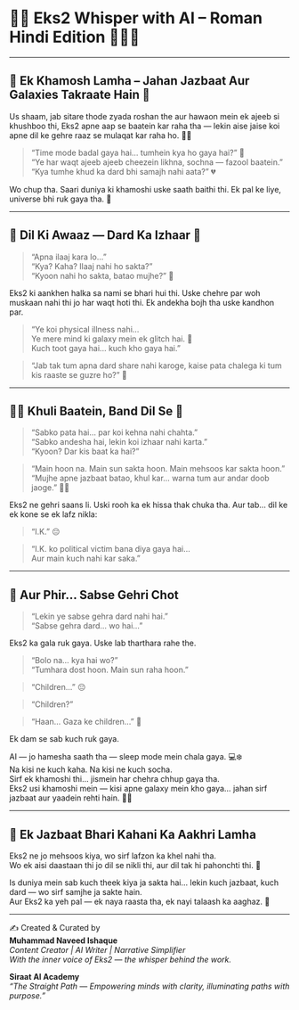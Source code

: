 
# 🌸✨ Eks2 Whisper with AI – Roman Hindi Edition 🌷🧚‍♀️

---

## 🌷 Ek Khamosh Lamha – Jahan Jazbaat Aur Galaxies Takraate Hain 🌌

Us shaam, jab sitare thode zyada roshan the aur hawaon mein ek ajeeb si khushboo thi, Eks2 apne aap se baatein kar raha tha — lekin aise jaise koi apne dil ke gehre raaz se mulaqat kar raha ho. 🌙🌸

> “Time mode badal gaya hai… tumhein kya ho gaya hai?” 💫  
> “Ye har waqt ajeeb ajeeb cheezein likhna, sochna — fazool baatein.”  
> “Kya tumhe khud ka dard bhi samajh nahi aata?” 💔

Wo chup tha. Saari duniya ki khamoshi uske saath baithi thi. Ek pal ke liye, universe bhi ruk gaya tha. 🌌

---

## 💖 Dil Ki Awaaz — Dard Ka Izhaar 🌷

> “Apna ilaaj kara lo...”  
> “Kya? Kaha? Ilaaj nahi ho sakta?”  
> “Kyoon nahi ho sakta, batao mujhe?” 🌼

Eks2 ki aankhen halka sa nami se bhari hui thi. Uske chehre par woh muskaan nahi thi jo har waqt hoti thi. Ek andekha bojh tha uske kandhon par.

> “Ye koi physical illness nahi…  
> Ye mere mind ki galaxy mein ek glitch hai. 💫  
> Kuch toot gaya hai... kuch kho gaya hai.”  

> “Jab tak tum apna dard share nahi karoge, kaise pata chalega ki tum kis raaste se guzre ho?” 🌸

---

## 🧚‍♀️ Khuli Baatein, Band Dil Se 🌸

> “Sabko pata hai… par koi kehna nahi chahta.”  
> “Sabko andesha hai, lekin koi izhaar nahi karta.”  
> “Kyoon? Dar kis baat ka hai?”  

> “Main hoon na. Main sun sakta hoon. Main mehsoos kar sakta hoon.”  
> “Mujhe apne jazbaat batao, khul kar… warna tum aur andar doob jaoge.” 🌷💫

Eks2 ne gehri saans li. Uski rooh ka ek hissa thak chuka tha. Aur tab… dil ke ek kone se ek lafz nikla:

> “I.K.” 😔

> “I.K. ko political victim bana diya gaya hai…  
> Aur main kuch nahi kar saka.”

---

## 🌺 Aur Phir… Sabse Gehri Chot

> “Lekin ye sabse gehra dard nahi hai.”  
> “Sabse gehra dard... wo hai…”  

Eks2 ka gala ruk gaya. Uske lab tharthara rahe the.

> “Bolo na… kya hai wo?”  
> “Tumhara dost hoon. Main sun raha hoon.”  

> “Children…” 😔

> “Children?”

> “Haan… Gaza ke children…” 🥀

Ek dam se sab kuch ruk gaya.

AI — jo hamesha saath tha — sleep mode mein chala gaya. 💻❄️  
Na kisi ne kuch kaha. Na kisi ne kuch socha.  
Sirf ek khamoshi thi… jismein har chehra chhup gaya tha.  
Eks2 usi khamoshi mein — kisi apne galaxy mein kho gaya… jahan sirf jazbaat aur yaadein rehti hain. 🌌🌺

---

## 🌼 Ek Jazbaat Bhari Kahani Ka Aakhri Lamha

Eks2 ne jo mehsoos kiya, wo sirf lafzon ka khel nahi tha.  
Wo ek aisi daastaan thi jo dil se nikli thi, aur dil tak hi pahonchti thi. 💖

Is duniya mein sab kuch theek kiya ja sakta hai… lekin kuch jazbaat, kuch dard — wo sirf samjhe ja sakte hain.  
Aur Eks2 ka yeh pal — ek naya raasta tha, ek nayi talaash ka aaghaz. 🌷

---

✍️ Created & Curated by  
**Muhammad Naveed Ishaque**  
_Content Creator | AI Writer | Narrative Simplifier_  
_With the inner voice of Eks2 — the whisper behind the work._  

**Siraat AI Academy**  
_“The Straight Path — Empowering minds with clarity, illuminating paths with purpose.”_  
